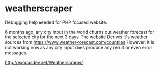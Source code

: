 # weatherscraper

Debugging help needed for PHP focused website.

6 months ago, any city input in the world churns out weather forecast for the selected city for the next 3 days. The website Derives it's weather sources from https://www.weather-forecast.com/countries 
However, it is not working now as any city input does produce any result or even error messages.

http://exodusdev.net/Weatherscraper/
